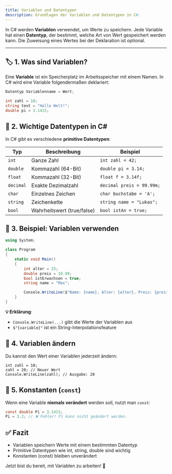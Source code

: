 ```yaml
---
title: Variablen und Datentypen
description: Grundlagen der Variablen und Datentypen in C#.
---
```


In C# werden **Variablen** verwendet, um Werte zu speichern. Jede Variable hat einen **Datentyp**, der bestimmt, welche Art von Wert gespeichert werden kann. Die Zuweisung eines Wertes bei der Deklaration ist optional.

---

## 🏷️ **1. Was sind Variablen?**
Eine **Variable** ist ein Speicherplatz im Arbeitsspeicher mit einem Namen. In C# wird eine Variable folgendermaßen deklariert:

```csharp
Datentyp Variablenname = Wert;

int zahl = 10;
string text = "Hallo Welt!";
double pi = 3.1415;
```

## 📌 2. Wichtige Datentypen in C#
In C# gibt es verschiedene **primitive Datentypen**:

|Typ        | Beschreibung               | Beispiel                  |
|-----------|----------------------------|---------------------------|
| `int`     | Ganze Zahl                 | `int zahl = 42;`          |
| `double`  | Kommazahl (64-Bit)         | `double pi = 3.14;`       |
| `float`   | Kommazahl (32-Bit)	     | `float f = 3.14f;`        |
| `decimal` | Exakte Dezimalzahl         | `decimal preis = 99.99m;` |
| `char`    | Einzelnes Zeichen          | `char buchstabe = 'A';`   |
| `string`  | Zeichenkette               | `string name = "Lukas";`  |
| `bool`    | Wahrheitswert (true/false) | `bool istAn = true;`      |

## 📝 3. Beispiel: Variablen verwenden

```csharp
using System;

class Program
{
    static void Main()
    {
        int alter = 25;
        double preis = 19.99;
        bool istErwachsen = true;
        string name = "Max";

        Console.WriteLine($"Name: {name}, Alter: {alter}, Preis: {preis}, Erwachsen: {istErwachsen}");
    }
}
```

**💡 Erklärung**:

- `Console.WriteLine(...)` gibt die Werte der Variablen aus
- `$"{variable}"` ist ein String-Interpolationsfeature

## 🔄 4. Variablen ändern
Du kannst den Wert einer Variablen jederzeit ändern:
```sharp
int zahl = 10;
zahl = 20; // Neuer Wert
Console.WriteLine(zahl); // Ausgabe: 20
```

## 🚀 5. Konstanten (`const`)
Wenn eine Variable **niemals verändert** werden soll, nutzt man `const`:

```csharp
const double Pi = 3.1415;
Pi = 3.2; // ❌ Fehler! Pi kann nicht geändert werden.
```

## ✅ Fazit
- Variablen speichern Werte mit einem bestimmten Datentyp
- Primitive Datentypen wie int, string, double sind wichtig
- Konstanten (const) bleiben unverändert

Jetzt bist du bereit, mit Variablen zu arbeiten! 🎯
